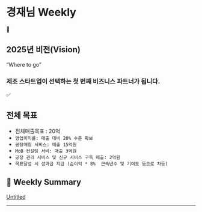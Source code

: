 # 경재님 Weekly

<aside>
🔭

## 2025년 비전(Vision)

“Where to go”

### 제조 스타트업이 선택하는 첫 번째 비즈니스 파트너가 됩니다.

</aside>

<aside>
✅

# 전체 목표

- 전체매출목표 : 20억
- `영업이익률: 매출 대비 20% 수준 확보`
- `공장매칭 서비스: 매출 15억원`
- `MoB 컨설팅 서비: 매출 3억원`
- `공장 관리 서비스 및 신규 서비스 구독 매출: 2억원`
- `목표달성 시 성과급 지급 (순이익 * 8%  근속년수 및 기여도 등으로 차등)`
</aside>

## 📍 Weekly Summary

[Untitled](Untitled%20161e98ce7f7181ab913cd6434fbafcb5.csv)

---